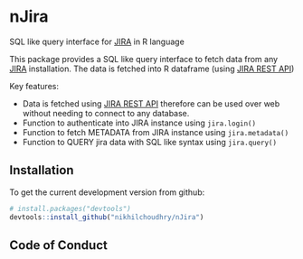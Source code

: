 # nJira

SQL like query interface for [JIRA](https://www.atlassian.com/software/jira) in R language

This package provides a SQL like query interface to fetch data from any [JIRA](https://www.atlassian.com/software/jira) installation. The data is fetched into R dataframe (using [JIRA REST API](https://developer.atlassian.com/cloud/jira/platform/rest/v2/))

Key features:
  * Data is fetched using [JIRA REST API](https://developer.atlassian.com/cloud/jira/platform/rest/v2/) therefore can be used over web without needing to connect to any database.
  * Function to authenticate into JIRA instance using `jira.login()`
  * Function to fetch METADATA from JIRA instance using `jira.metadata()`
  * Function to QUERY jira data with SQL like syntax using `jira.query()`
  
  
## Installation

To get the current development version from github:

```R
# install.packages("devtools")
devtools::install_github("nikhilchoudhry/nJira")
```

## Code of Conduct